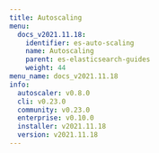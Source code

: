 ```yaml
---
title: Autoscaling
menu:
  docs_v2021.11.18:
    identifier: es-auto-scaling
    name: Autoscaling
    parent: es-elasticsearch-guides
    weight: 44
menu_name: docs_v2021.11.18
info:
  autoscaler: v0.8.0
  cli: v0.23.0
  community: v0.23.0
  enterprise: v0.10.0
  installer: v2021.11.18
  version: v2021.11.18
---
```


